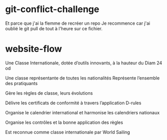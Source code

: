 # git-conflict-challenge
Et parce que j'ai la flemme de recréer un repo
Je recommence car j'ai oublié le git pull de tout à l'heure sur ce fichier.

# website-flow
Une Classe Internationale, dotée d’outils innovants,
à la hauteur du Diam 24 od

Une classe représentante de toutes les nationalités
Représente l’ensemble des pratiquants

Gère les règles de classe, leurs évolutions

Délivre les certificats de conformité à travers l’application D-rules

Organise le calendrier international et harmonise les calendriers nationaux

Organise les contrôles et la bonne application des règles

Est reconnue comme classe internationale par World Sailing
